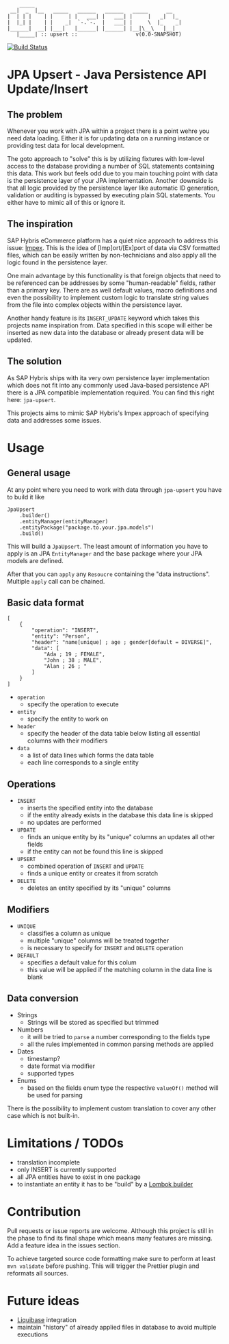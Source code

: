 ```
    _____
 __|  _  |__   _____   ______   ______   _____      __
|  | | |    | |     | |   ___| |   ___| |     |   _|  |_
|  |_| |    | |    _|  `-.`-.  |   ___| |     \  |_    _|
|______|  __| |___|   |______| |______| |__|\__\   |__|
   |_____| :: upsert ::                   v(0.0-SNAPSHOT)
```

[![Build Status](https://app.travis-ci.com/klaushauschild1984/jpa-upsert.svg?branch=master)](https://app.travis-ci.com/klaushauschild1984/jpa-upsert)

# JPA Upsert - Java Persistence API Update/Insert

## The problem

Whenever you work with JPA within a project there is a point wehre you need data loading. Either it is for updating data on a running instance or providing test data for local development.

The goto approach to "solve" this is by utilizing fixtures with low-level access to the database providing a number of SQL statements containing this data. This work but feels odd due to you main touching point with data is the persistence layer of your JPA implementation. Another downside is that all logic provided by the persistence layer like automatic ID generation, validation or auditing is bypassed by executing plain SQL statements. You either have to mimic all of this or ignore it.

## The inspiration

SAP Hybris eCommerce platform has a quiet nice approach to address this issue: [Impex](http://javainsimpleway.com/overview-of-impex/). This is the idea of [Imp]ort/[Ex]port of data via CSV formatted files, which can be easily written by non-technicians and also apply all the logic found in the persistence layer.

One main advantage by this functionality is that foreign objects that need to be referenced can be addresses by some "human-readable" fields, rather than a primary key. There are as well default values, macro definitions and even the possibility to implement custom logic to translate string values from the file into complex objects within the persistence layer.

Another handy feature is its `INSERT_UPDATE` keyword which takes this projects name inspiration from. Data specified in this scope will either be inserted as new data into the database or already present data will be updated.

## The solution

As SAP Hybris ships with ita very own persistence layer implementation which does not fit into any commonly used Java-based persistence API there is a JPA compatible implementation required. You can find this right here: `jpa-upsert`.

This projects aims to mimic SAP Hybris's Impex approach of specifying data and addresses some issues.

# Usage

## General usage

At any point where you need to work with data through `jpa-upsert` you have to build it like

    JpaUpsert
        .builder()
        .entityManager(entityManager)
        .entityPackage("package.to.your.jpa.models")
        .build()

This will build a `JpaUpsert`. The least amount of information you have to apply is an JPA `EntityManager` and the base package where your JPA models are defined.

After that you can `apply` any `Resoucre` containing the "data instructions". Multiple `apply` call can be chained.

## Basic data format

    [
        {
            "operation": "INSERT",
            "entity": "Person",
            "header": "name[unique] ; age ; gender[default = DIVERSE]",
            "data": [
                "Ada ; 19 ; FEMALE",
                "John ; 38 ; MALE",
                "Alan ; 26 ; "
            ]
        }
    ]

* `operation`
  * specify the operation to execute
* `entity`
  * specify the entity to work on
* `header`
  * specify the header of the data table below listing all essential columns with their modifiers
* `data`
  * a list of data lines which forms the data table
  * each line corresponds to a single entity

## Operations

* `INSERT`
  * inserts the specified entity into the database
  * if the entity already exists in the database this data line is skipped
  * no updates are performed
* `UPDATE`
  * finds an unique entity by its "unique" columns an updates all other fields
  * if the entity can not be found this line is skipped
* `UPSERT`
  * combined operation of `INSERT` and `UPDATE`
  * finds a unique entity or creates it from scratch
* `DELETE`
  * deletes an entity specified by its "unique" columns

## Modifiers

* `UNIQUE`
  * classifies a column as unique
  * multiple "unique" columns will be treated together
  * is necessary to specify for `INSERT` and `DELETE` operation
* `DEFAULT`
  * specifies a default value for this colum
  * this value will be applied if the matching column in the data line is blank

## Data conversion

* Strings
  * Strings will be stored as specified but trimmed
* Numbers
  * it will be tried to `parse` a number corresponding to the fields type
  * all the rules implemented in common parsing methods are applied
* Dates
  * timestamp?
  * date format via modifier
  * supported types
* Enums
  * based on the fields enum type the respective `valueOf()` method will be used for parsing

There is the possibility to implement custom translation to cover any other case which is not built-in.

# Limitations / TODOs

* translation incomplete
* only INSERT is currently supported
* all JPA entities have to exist in one package
* to instantiate an entity it has to be "build" by a [Lombok builder](https://projectlombok.org/features/Builder)

# Contribution

Pull requests or issue reports are welcome. Although this project is still in the phase to find its final shape which means many features are missing. Add a feature idea in the issues section.

To achieve targeted source code formatting make sure to perform at least `mvn validate` before pushing. This will trigger the Prettier plugin and reformats all sources.

# Future ideas

* [Liquibase](https://liquibase.org/) integration
* maintain "history" of already applied files in database to avoid multiple executions

